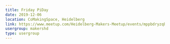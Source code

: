 ```yaml
---
title: Friday PiDay
date: 2019-12-06
location: CoMakingSpace, Heidelberg
link: https://www.meetup.com/Heidelberg-Makers-Meetup/events/mppbdryzqbjb/
usergroup: makershd
type: usergroup
---
```

